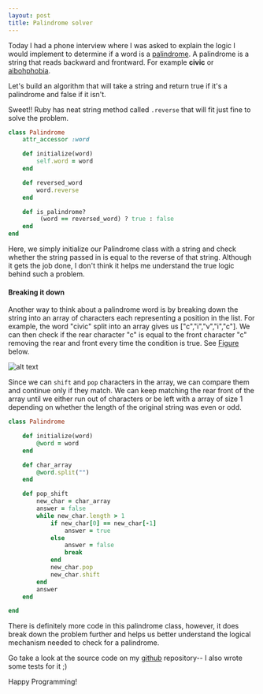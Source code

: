 ```yaml
---
layout: post
title: Palindrome solver
---
```


Today I had a phone interview where I was asked to explain the logic I would implement to determine if a word is a [palindrome](http://en.wikipedia.org/wiki/Palindrome). A palindrome is a string that reads backward and frontward. For example **civic** or [aibohphobia](http://www.rinkworks.com/words/palindromes.shtml).

Let's build an algorithm that will take a string and return true if it's a palindrome and false if it isn't.

Sweet!! Ruby has neat string method called `.reverse` that will fit just fine to solve the problem.

```Ruby
class Palindrome
	attr_accessor :word

	def initialize(word)
		self.word = word
	end

	def reversed_word
		word.reverse
	end

	def is_palindrome?
		 (word == reversed_word) ? true : false
	end
end
```

Here, we simply initialize our Palindrome class with a string and check whether the string passed in is equal to the reverse of that string.
Although it gets the job done, I don't think it helps me understand the true logic behind such a problem.

#### Breaking it down

Another way to think about a palindrome word is by breaking down the string into an array of characters each representing a position in the list. For example, the word "civic" split into an array gives us ["c","i","v","i","c"]. We can then check if the rear character "c" is equal to the front character "c" removing the rear and front every time the condition is true. See [Figure](http://interactivepython.org/runestone/static/pythonds/BasicDS/PalindromeChecker.html) below.

![alt text](http://interactivepython.org/runestone/static/pythonds/_images/palindromesetup.png "palindrome")


Since we can `shift` and `pop` characters in the array, we can compare them and continue only if they match. We can keep matching the rear front of the array until we either run out of characters or be left with a array of size 1 depending on whether the length of the original string was even or odd.

```Ruby
class Palindrome

	def initialize(word)
		@word = word
	end

	def char_array
		@word.split("")
	end

	def pop_shift
		new_char = char_array
		answer = false
		while new_char.length > 1
			if new_char[0] == new_char[-1]
				answer = true
			else
				answer = false
				break
			end
			new_char.pop
			new_char.shift
		end
		answer
	end

end
```
There is definitely more code in this palindrome class, however, it does break down the problem further and helps us better understand the logical mechanism needed to check for a palindrome.

Go take a look at the source code on my [github](https://github.com/cyzanfar/Palindrome-solver) repository-- I also wrote some tests for it ;)

Happy Programming!






